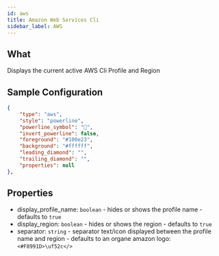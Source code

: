 ```yaml
---
id: aws
title: Amazon Web Services Cli
sidebar_label: AWS
---
```


## What

Displays the current active AWS Cli Profile and Region

## Sample Configuration

```json
{
    "type": "aws",
    "style": "powerline",
    "powerline_symbol": "",
    "invert_powerline": false,
    "foreground": "#100e23",
    "background": "#ffffff",
    "leading_diamond": "",
    "trailing_diamond": "",
    "properties": null
},
```

## Properties

- display_profile_name: `boolean` - hides or shows the profile name - defaults to `true`
- display_region: `boolean` - hides or shows the region - defaults to `true`
- separator: `string` - separator text/icon displayed between the profile name and region - defaults to an organe amazon logo: `<#F8991D>\uf52c</>`
